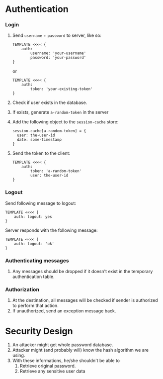 # Authentication

### Login

1. Send `username` + `password` to server, like so: 

    ```ls 
    TEMPLATE <<<< {
        auth: 
            username: 'your-username'
            password: 'your-password'
    }
    ```
    or 
    ```ls 
    TEMPLATE <<<< {
        auth: 
            token: 'your-existing-token'
    }
    ```
2. Check if user exists in the database. 
2. If exists, generate `a-random-token` in the server 
3. Add the following object to the `session-cache` store:
    ```ls
    session-cache[a-random-token] = {
      user: the-user-id 
      date: some-timestamp
    }
    ``` 
    
4. Send the token to the client: 
    ```ls 
    TEMPLATE <<<< {
        auth: 
            token: 'a-random-token'
            user: the-user-id 
    }
    ```

### Logout 

Send following message to logout: 

```ls 
TEMPLATE <<<< {
    auth: logout: yes 
}
```

Server responds with the following message: 

```ls 
TEMPLATE <<<< {
    auth: logout: 'ok' 
}
```


### Authenticating messages 

1. Any messages should be dropped if it doesn't exist in the temporary authentication table. 

### Authorization 

1. At the destination, all messages will be checked if sender is authorized to perform that action. 
2. If unauthorized, send an exception message back. 


# Security Design 

1. An attacker might get whole password database. 
2. Attacker might (and probably will) know the hash algorithm we are using. 
3. With these informations, he/she shouldn't be able to 
   1. Retrieve original password.
   2. Retrieve any sensitive user data
